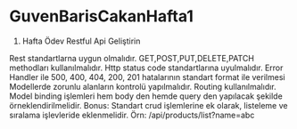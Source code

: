 # GuvenBarisCakanHafta1

1. Hafta Ödev
Restful Api Geliştirin

Rest standartlarna uygun olmalıdır.
GET,POST,PUT,DELETE,PATCH methodları kullanılmalıdır.
Http status code standartlarına uyulmalıdır. Error Handler ile 500, 400, 404, 200, 201 hatalarının standart format ile verilmesi
Modellerde zorunlu alanların kontrolü yapılmalıdır.
Routing kullanılmalıdır.
Model binding işlemleri hem body den hemde query den yapılacak şekilde örneklendirilmelidir. Bonus:
Standart crud işlemlerine ek olarak, listeleme ve sıralama işlevleride eklenmelidir. Örn: /api/products/list?name=abc
